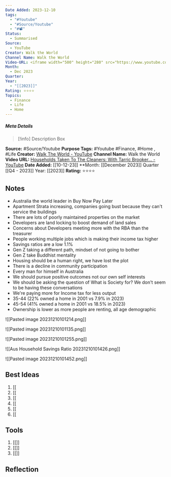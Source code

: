 ```yaml
---
Date Added: 2023-12-10
tags:
  - "#Youtube"
  - "#Source/Youtube"
  - "#📽️"
Status:
  - Summarised
Source:
  - YouTube
Creator: Walk the World
Channel Name: Walk the World
Video-URL: <iframe width="500" height="280" src="https://www.youtube.com/embed/S6IlMCItD3M?si=Z_UWB_GLuiZNLnxB" title="YouTube video player" frameborder="0" allow="accelerometer; autoplay; clipboard-write; encrypted-media; gyroscope; picture-in-picture; web-share" referrerpolicy="strict-origin-when-cross-origin" allowfullscreen></iframe>
Month:
  - Dec 2023
Quarter: 
Year:
  - "[[2023]]"
Rating: ⭐⭐⭐⭐
Topics:
  - Finance
  - Life
  - Home
---
```

##### Meta Details

> [!info] Description Box

**Source:** #Source/Youtube
**Purpose Tags:** #Youtube #Finance, #Home , #Life 
**Creator:** [Walk The World - YouTube](https://www.youtube.com/@WalkTheWorldDFA)
**Channel Name:** Walk the World
**Video URL:** [Households Taken To The Cleaners: With Tarric Brooker... - YouTube](https://youtu.be/S6IlMCItD3M?si=hi8mdJtLM5eFETm-)
**Date Added:** [[10-12-23]]
**Month: [[December 2023]]
Quarter [[Q4 - 2023]]
Year: [[2023]]
**Rating:** ⭐⭐⭐⭐

## Notes

- Australia the world leader in Buy Now Pay Later
- Apartment Strata increasing, companies going bust because they can't service the buildings
- There are lots of poorly maintained properties on the market
- Developers are land locking to boost demand of land sales
- Concerns about Developers meeting more with the RBA than the treasurer
- People working multiple jobs which is making their income tax higher
- Savings ratios are a low 1.1%
- Gen Z taking a different path, mindset of not going to bother
- Gen Z take Buddhist mentality
- Housing should be a human right, we have lost the plot
- There is a decline in community participation 
- Every man for himself in Australia
- We should pursue positive outcomes not our own self interests
- We should be asking the question of What is Society for? We don't seem to be having these conversations
- We're paying more for Income tax for less output
- 35-44 (22% owned a home in 2001 vs 7.9% in 2023)
- 45-54 (41% owned a home in 2001 vs 18.5% in 2023)
- Ownership is lower as more people are renting, all age demographic

![[Pasted image 20231210101214.png]]

![[Pasted image 20231210101135.png]]

![[Pasted image 20231210101255.png]]

![[Aus Household Savings Ratio 20231210101426.png]]

![[Pasted image 20231210101452.png]]

## Best Ideas

1.  [[
2.  [[
3.  [[
4.  [[
5.  [[
6.  [[

## Tools

1.  [[]]
2.  [[]]
3.  [[]]

## Reflection